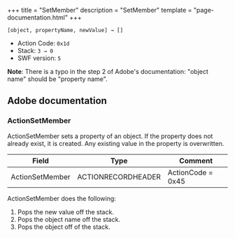 +++
title = "SetMember"
description = "SetMember"
template = "page-documentation.html"
+++

```
[object, propertyName, newValue] → []
```

- Action Code: `0x1d`
- Stack: `3 → 0`
- SWF version: `5`

**Note**: There is a typo in the step 2 of Adobe's documentation: "object name" should be
"property name".

## Adobe documentation

### ActionSetMember

ActionSetMember sets a property of an object. If the property does not already exist, it is created. Any existing
value in the property is overwritten.

| Field             | Type               | Comment           |
|-------------------|--------------------|-------------------|
| ActionSetMember   | ACTIONRECORDHEADER | ActionCode = 0x45 |

ActionSetMember does the following:
1. Pops the new value off the stack.
2. Pops the object name off the stack.
3. Pops the object off of the stack.
